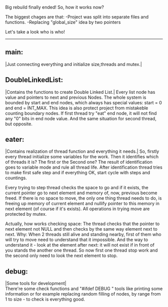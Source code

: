 Big rebuild finally ended!
So, how it works now?

The biggest chages are that:
-Project was split into separate files and functions.
-Replacing "global_size" idea by two pointers

Let's take a look who is who!

----------------------------------------------------------------------------------------------------------------------------

main:
---
|Just connecting everything and initialize size,threads and mutex.|

DoubleLinkedList:
---  
|Contains the functions to create Double Linked List.|
Every list node has value and pointers to next and previous Nodes. The whole system is bounded by start and end nodes,  which always has special values: start = 0 and end = INT_MAX. This idea is also protect project from mistakeble counting boundary nodes. If first thread try "eat" end node, it will not find any "0" bits in end node value. And the same situation for second thread, but opposite.

eater:
---
|Contains realization of thread function and everything it needs.|
So, firstly every thread initialize some variables for the work. Then it identifies which of threads it is? The first or the Second one? The result of identification goes to variable mode and rule all thread life. After identification thread tries to make first safe step and if everything OK, start cycle with steps and countings.

Every trying to step thread checks the space to go and if it exists, the current pointer go to next element and memory of, now, previous become freed. If there is no space to move, the only one thing thread needs to do, is freeing up memory of current element and nullify pointer to this memory in next element (of course if it's exists). All operations in trying move are protected by mutex.

Actually, how works checking space: The thread checks that the pointer to next element not NULL and then checks by the same way element next to next. Why: When 2 threads still alive and standing nearby, first of them who will try to move need to understand that it impossible. And the way to understand it - look at the element after next: it will not exist if in front of you stands the another one thread. So now first one thread stop work and the second only need to look the next element to stop.

debug:
---
|Some tools for development|<br>
There're some check functions and "#ifdef DEBUG " tools like printing some information or for example replacing random filling of nodes, by range from 1 to size - to check is everything good.


